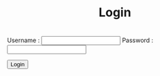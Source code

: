 <!doctype html>
<head>
<title>
Login 
</title>
  <h1 align="center">Login</h1>
</head>

<script language="javascript">
function check(form)
{
 
 if(form.uid.value == "abc" && form.pwd.value == "xyz")
  {
    window.open('next.html')
  }
 else
 {
   alert("Wrong username and password")
  }
}
</script>  
  
<body>
<h1 style="font-family:verdana; text-align="center";font-size:18pt; color:#0FFF00;> </h1>

<form method="post" name="login">
  
Username : <input type="text" name="uid"/>
Password : <input type="password" name="pwd"/>

<input type="button" onclick="check(this.form)" value="Login"/>

</form>

</body>
</html>
